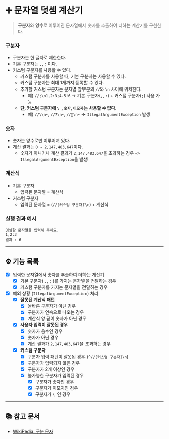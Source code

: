 # ➕ 문자열 덧셈 계산기

> **구분자**와 **양수**로 이루어진 문자열에서 숫자를 추출하여 더하는 계산기를 구현한다.

### 구분자

- 구분자는 한 글자로 제한한다.
- 기본 구분자는 `,`, `:` 이다.
- 커스텀 구분자를 사용할 수 있다.
    - 커스텀 구분자를 사용할 때, 기본 구분자는 사용할 수 있다.
    - 커스텀 구분자는 최대 1개까지 등록할 수 있다.
    - 추가할 커스텀 구분자는 문자열 앞부분의 `//`와 `\n` 사이에 위치한다.
        - 예) `//;\n1,2:3;4.5!6` ->  기본 구분자(`,`, `:`) + 커스텀 구분자(`;`) 사용 가능
    - **단, 커스텀 구분자에 `\ `, `숫자`, `이모지`는 사용할 수 없다.**
        - 예) `//\\n~`, `//7\n~`, `//🤫\n~` -> `IllegalArgumentException` 발생

### 숫자

- 숫자는 양수로만 이루어져 있다.
- 계산 결과는 `0 ~ 2,147,483,647`이다.
    - 숫자가 아니거나 계산 결과가 `2,147,483,647`을 초과하는 경우 -> `IllegalArgumentException`을 발생

### 계산식

- 기본 구분자
    - 입력된 문자열 = 계산식
- 커스텀 구분자
    - 입력된 문자열 = (`//[커스텀 구분자]\n`) + 계산식

### 실행 결과 예시

```text
덧셈할 문자열을 입력해 주세요.
1,2:3
결과 : 6
```

---

## ⚙️ 기능 목록

- [x] 입력한 문자열에서 숫자를 추출하여 더하는 계산기
    - [x] 기본 구분자( `,`, `:` )를 가지는 문자열을 전달하는 경우
    - [x] 커스텀 구분자를 가지는 문자열을 전달하는 경우
- [x] 예외 상황 (`IllegalArgumentException`) 처리
    - [x] **잘못된 계산식 패턴**
        - [x] 올바른 구분자가 아닌 경우
        - [x] 구분자가 연속으로 나오는 경우
        - [x] 계산식 양 끝이 숫자가 아닌 경우
    - [x] **사용자 입력이 잘못된 경우**
        - [x] 숫자가 음수인 경우
        - [x] 숫자가 아닌 경우
        - [x] 계산 결과가 `2,147,483,647`을 초과하는 경우
    - [x] **커스텀 구분자**
        - [x] 구분자 입력 패턴이 잘못된 경우 (`^//[커스텀 구분자]\n`)
        - [x] 구분자가 입력되지 않은 경우
        - [x] 구분자가 2개 이상인 경우
        - [x] 불가능한 구분자가 입력된 경우
            - [x] 구분자가 숫자인 경우
            - [x] 구분자가 이모지인 경우
            - [x] 구분자가 `\ `인 경우

---

## 📚 참고 문서

- [WikiPedia: 구분 문자](https://w.wiki/Bc3r)